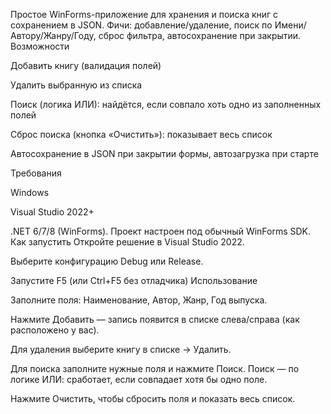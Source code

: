 Простое WinForms-приложение для хранения и поиска книг с сохранением в JSON.
Фичи: добавление/удаление, поиск по Имени/Автору/Жанру/Году, сброс фильтра, автосохранение при закрытии.
Возможности

Добавить книгу (валидация полей)

Удалить выбранную из списка

Поиск (логика ИЛИ): найдётся, если совпало хоть одно из заполненных полей

Сброс поиска (кнопка «Очистить»): показывает весь список

Автосохранение в JSON при закрытии формы, автозагрузка при старте

Требования

Windows

Visual Studio 2022+

.NET 6/7/8 (WinForms). Проект настроен под обычный WinForms SDK.
Как запустить
Откройте решение в Visual Studio 2022.

Выберите конфигурацию Debug или Release.

Запустите F5 (или Ctrl+F5 без отладчика)
Использование

Заполните поля: Наименование, Автор, Жанр, Год выпуска.

Нажмите Добавить — запись появится в списке слева/справа (как расположено у вас).

Для удаления выберите книгу в списке → Удалить.

Для поиска заполните нужные поля и нажмите Поиск.
Поиск — по логике ИЛИ: сработает, если совпадает хотя бы одно поле.

Нажмите Очистить, чтобы сбросить поля и показать весь список.
